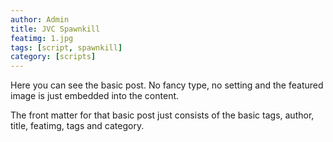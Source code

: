 ```yaml
---
author: Admin
title: JVC Spawnkill
featimg: 1.jpg
tags: [script, spawnkill]
category: [scripts]
---
```

Here you can see the basic post. No fancy type, no setting and the featured image is just embedded into the content.

The front matter for that basic post just consists of the basic tags, author, title, featimg, tags and category.
